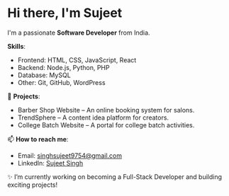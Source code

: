 # Hi there, I'm Sujeet 

I'm a passionate **Software Developer** from India.

 **Skills**:
- Frontend: HTML, CSS, JavaScript, React
- Backend: Node.js, Python, PHP
- Database: MySQL
- Other: Git, GitHub, WordPress

🚀 **Projects**:
- Barber Shop Website – An online booking system for salons.
- TrendSphere – A content idea platform for creators.
- College Batch Website – A portal for college batch activities.

📫 **How to reach me**:
- Email: singhsujeet9754@gmail.com
- LinkedIn: [Sujeet Singh](https://www.linkedin.com/in/sujeet-singh-9a0a4116b)

✨ I’m currently working on becoming a Full-Stack Developer and building exciting projects!

